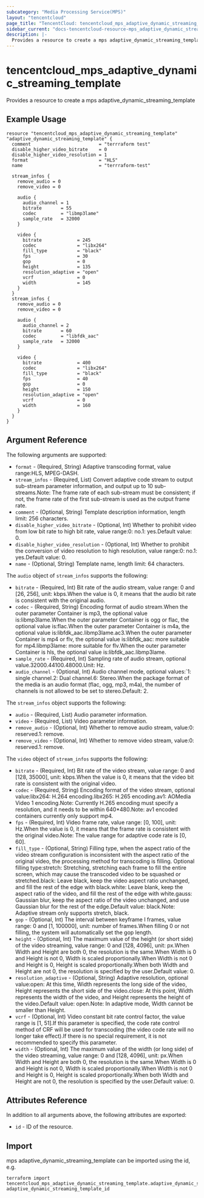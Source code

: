 ```yaml
---
subcategory: "Media Processing Service(MPS)"
layout: "tencentcloud"
page_title: "TencentCloud: tencentcloud_mps_adaptive_dynamic_streaming_template"
sidebar_current: "docs-tencentcloud-resource-mps_adaptive_dynamic_streaming_template"
description: |-
  Provides a resource to create a mps adaptive_dynamic_streaming_template
---
```


# tencentcloud_mps_adaptive_dynamic_streaming_template

Provides a resource to create a mps adaptive_dynamic_streaming_template

## Example Usage

```hcl
resource "tencentcloud_mps_adaptive_dynamic_streaming_template" "adaptive_dynamic_streaming_template" {
  comment                         = "terrraform test"
  disable_higher_video_bitrate    = 0
  disable_higher_video_resolution = 1
  format                          = "HLS"
  name                            = "terrraform-test"

  stream_infos {
    remove_audio = 0
    remove_video = 0

    audio {
      audio_channel = 1
      bitrate       = 55
      codec         = "libmp3lame"
      sample_rate   = 32000
    }

    video {
      bitrate             = 245
      codec               = "libx264"
      fill_type           = "black"
      fps                 = 30
      gop                 = 0
      height              = 135
      resolution_adaptive = "open"
      vcrf                = 0
      width               = 145
    }
  }
  stream_infos {
    remove_audio = 0
    remove_video = 0

    audio {
      audio_channel = 2
      bitrate       = 60
      codec         = "libfdk_aac"
      sample_rate   = 32000
    }

    video {
      bitrate             = 400
      codec               = "libx264"
      fill_type           = "black"
      fps                 = 40
      gop                 = 0
      height              = 150
      resolution_adaptive = "open"
      vcrf                = 0
      width               = 160
    }
  }
}
```

## Argument Reference

The following arguments are supported:

* `format` - (Required, String) Adaptive transcoding format, value range:HLS, MPEG-DASH.
* `stream_infos` - (Required, List) Convert adaptive code stream to output sub-stream parameter information, and output up to 10 sub-streams.Note: The frame rate of each sub-stream must be consistent; if not, the frame rate of the first sub-stream is used as the output frame rate.
* `comment` - (Optional, String) Template description information, length limit: 256 characters.
* `disable_higher_video_bitrate` - (Optional, Int) Whether to prohibit video from low bit rate to high bit rate, value range:0: no.1: yes.Default value: 0.
* `disable_higher_video_resolution` - (Optional, Int) Whether to prohibit the conversion of video resolution to high resolution, value range:0: no.1: yes.Default value: 0.
* `name` - (Optional, String) Template name, length limit: 64 characters.

The `audio` object of `stream_infos` supports the following:

* `bitrate` - (Required, Int) Bit rate of the audio stream, value range: 0 and [26, 256], unit: kbps.When the value is 0, it means that the audio bit rate is consistent with the original audio.
* `codec` - (Required, String) Encoding format of audio stream.When the outer parameter Container is mp3, the optional value is:libmp3lame.When the outer parameter Container is ogg or flac, the optional value is:flac.When the outer parameter Container is m4a, the optional value is:libfdk_aac.libmp3lame.ac3.When the outer parameter Container is mp4 or flv, the optional value is:libfdk_aac: more suitable for mp4.libmp3lame: more suitable for flv.When the outer parameter Container is hls, the optional value is:libfdk_aac.libmp3lame.
* `sample_rate` - (Required, Int) Sampling rate of audio stream, optional value.32000.44100.48000.Unit: Hz.
* `audio_channel` - (Optional, Int) Audio channel mode, optional values:`1: single channel.2: Dual channel.6: Stereo.When the package format of the media is an audio format (flac, ogg, mp3, m4a), the number of channels is not allowed to be set to stereo.Default: 2.

The `stream_infos` object supports the following:

* `audio` - (Required, List) Audio parameter information.
* `video` - (Required, List) Video parameter information.
* `remove_audio` - (Optional, Int) Whether to remove audio stream, value:0: reserved.1: remove.
* `remove_video` - (Optional, Int) Whether to remove video stream, value:0: reserved.1: remove.

The `video` object of `stream_infos` supports the following:

* `bitrate` - (Required, Int) Bit rate of the video stream, value range: 0 and [128, 35000], unit: kbps.When the value is 0, it means that the video bit rate is consistent with the original video.
* `codec` - (Required, String) Encoding format of the video stream, optional value:libx264: H.264 encoding.libx265: H.265 encoding.av1: AOMedia Video 1 encoding.Note: Currently H.265 encoding must specify a resolution, and it needs to be within 640*480.Note: av1 encoded containers currently only support mp4.
* `fps` - (Required, Int) Video frame rate, value range: [0, 100], unit: Hz.When the value is 0, it means that the frame rate is consistent with the original video.Note: The value range for adaptive code rate is [0, 60].
* `fill_type` - (Optional, String) Filling type, when the aspect ratio of the video stream configuration is inconsistent with the aspect ratio of the original video, the processing method for transcoding is filling. Optional filling type:stretch: Stretching, stretching each frame to fill the entire screen, which may cause the transcoded video to be squashed or stretched.black: Leave black, keep the video aspect ratio unchanged, and fill the rest of the edge with black.white: Leave blank, keep the aspect ratio of the video, and fill the rest of the edge with white.gauss: Gaussian blur, keep the aspect ratio of the video unchanged, and use Gaussian blur for the rest of the edge.Default value: black.Note: Adaptive stream only supports stretch, black.
* `gop` - (Optional, Int) The interval between keyframe I frames, value range: 0 and [1, 100000], unit: number of frames.When filling 0 or not filling, the system will automatically set the gop length.
* `height` - (Optional, Int) The maximum value of the height (or short side) of the video streaming, value range: 0 and [128, 4096], unit: px.When Width and Height are both 0, the resolution is the same.When Width is 0 and Height is not 0, Width is scaled proportionally.When Width is not 0 and Height is 0, Height is scaled proportionally.When both Width and Height are not 0, the resolution is specified by the user.Default value: 0.
* `resolution_adaptive` - (Optional, String) Adaptive resolution, optional value:open: At this time, Width represents the long side of the video, Height represents the short side of the video.close: At this point, Width represents the width of the video, and Height represents the height of the video.Default value: open.Note: In adaptive mode, Width cannot be smaller than Height.
* `vcrf` - (Optional, Int) Video constant bit rate control factor, the value range is [1, 51].If this parameter is specified, the code rate control method of CRF will be used for transcoding (the video code rate will no longer take effect).If there is no special requirement, it is not recommended to specify this parameter.
* `width` - (Optional, Int) The maximum value of the width (or long side) of the video streaming, value range: 0 and [128, 4096], unit: px.When Width and Height are both 0, the resolution is the same.When Width is 0 and Height is not 0, Width is scaled proportionally.When Width is not 0 and Height is 0, Height is scaled proportionally.When both Width and Height are not 0, the resolution is specified by the user.Default value: 0.

## Attributes Reference

In addition to all arguments above, the following attributes are exported:

* `id` - ID of the resource.



## Import

mps adaptive_dynamic_streaming_template can be imported using the id, e.g.

```
terraform import tencentcloud_mps_adaptive_dynamic_streaming_template.adaptive_dynamic_streaming_template adaptive_dynamic_streaming_template_id
```


